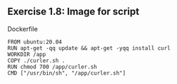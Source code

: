 ## Exercise 1.8: Image for script

Dockerfile
```
FROM ubuntu:20.04
RUN apt-get -qq update && apt-get -yqq install curl
WORKDIR /app
COPY ./curler.sh .
RUN chmod 700 /app/curler.sh
CMD ["/usr/bin/sh", "/app/curler.sh"]
```